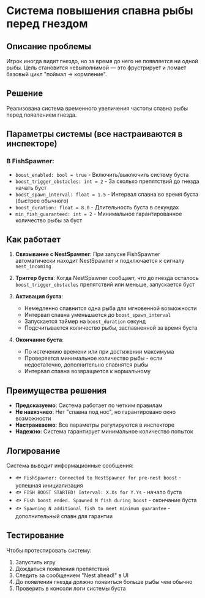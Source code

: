 ﻿# Система повышения спавна рыбы перед гнездом

## Описание проблемы
Игрок иногда видит гнездо, но за время до него не появляется ни одной рыбы. Цель становится невыполнимой — это фрустрирует и ломает базовый цикл "поймал → кормление".

## Решение
Реализована система временного увеличения частоты спавна рыбы перед появлением гнезда.

## Параметры системы (все настраиваются в инспекторе)

### В FishSpawner:
- `boost_enabled: bool = true` - Включить/выключить систему буста
- `boost_trigger_obstacles: int = 2` - За сколько препятствий до гнезда начать буст
- `boost_spawn_interval: float = 1.5` - Интервал спавна во время буста (быстрее обычного)
- `boost_duration: float = 8.0` - Длительность буста в секундах
- `min_fish_guaranteed: int = 2` - Минимальное гарантированное количество рыбы за буст

## Как работает

1. **Связывание с NestSpawner**: При запуске FishSpawner автоматически находит NestSpawner и подключается к сигналу `nest_incoming`

2. **Триггер буста**: Когда NestSpawner сообщает, что до гнезда осталось `boost_trigger_obstacles` препятствий или меньше, запускается буст

3. **Активация буста**:
   - Немедленно спавнится одна рыба для мгновенной возможности
   - Интервал спавна уменьшается до `boost_spawn_interval`
   - Запускается таймер на `boost_duration` секунд
   - Подсчитывается количество рыбы, заспавненной за время буста

4. **Окончание буста**:
   - По истечению времени или при достижении максимума
   - Проверяется минимальное количество рыбы - если недостаточно, дополнительно спавнятся рыбы
   - Интервал спавна возвращается к нормальному

## Преимущества решения

- **Предсказуемо**: Система работает по четким правилам
- **Не навязчиво**: Нет "спавна под нос", но гарантировано окно возможности
- **Настраиваемо**: Все параметры регулируются в инспекторе
- **Надежно**: Система гарантирует минимальное количество попыток

## Логирование

Система выводит информационные сообщения:
- `🐟 FishSpawner: Connected to NestSpawner for pre-nest boost` - успешная инициализация
- `🐟 FISH BOOST STARTED! Interval: X.Xs for Y.Ys` - начало буста
- `🐟 Fish boost ended. Spawned N fish during boost` - окончание буста
- `🐟 Spawning N additional fish to meet minimum guarantee` - дополнительный спавн для гарантии

## Тестирование

Чтобы протестировать систему:
1. Запустить игру
2. Дождаться появления препятствий
3. Следить за сообщением "Nest ahead!" в UI
4. До появления гнезда должно появиться больше рыбы чем обычно
5. Проверить в консоли логи системы буста